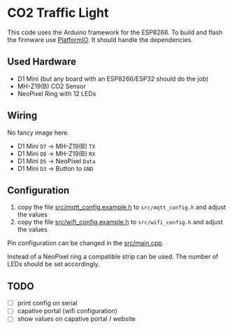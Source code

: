 # CO2 Traffic Light

This code uses the Arduino framework for the ESP8266. To build and flash the
firmware use [PlatformIO](https://platformio.org/). It should handle the
dependencies.

## Used Hardware

- D1 Mini (but any board with an ESP8266/ESP32 should do the job)
- MH-Z19(B) CO2 Sensor
- NeoPixel Ring with 12 LEDs

## Wiring

No fancy image here.

- D1 Mini `D7` -> MH-Z19(B) `TX`
- D1 Mini `D8` -> MH-Z19(B) `RX`
- D1 Mini `D5` -> NeoPixel `Data`
- D1 Mini `D3` -> Button to `GND` 

## Configuration

1. copy the file [src/mqtt_config.example.h](src/mqtt_config.example.h) to
`src/mqtt_config.h` and adjust the values
1. copy the file [src/wifi_config.example.h](src/wifi_config.example.h) to
`src/wifi_config.h` and adjust the values

Pin configuration can be changed in the [src/main.cpp](src/main.cpp).

Instead of a NeoPixel ring a compatible strip can be used. The number of LEDs
should be set accordingly.

## TODO

- [ ] print config on serial
- [ ] capative portal (wifi configuration)
- [ ] show values on capative portal / website